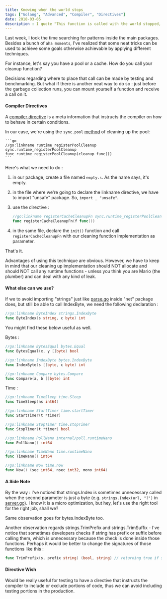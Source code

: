 ```yaml
---
title: Knowing when the world stops
tags: ["Golang", "Advanced", "Compiler", "Directives"]
date: 2018-03-05
description : I quote "This function is called with the world stopped, at the beginning of a garbage collection."
---
```


Last week, I took the time searching for patterns inside the main packages. Besides a bunch of `aha moments`, I've realized that some neat tricks can be used to achieve some goals otherwise achievable by applying different techniques.

For instance, let's say you have a pool or a cache. How do you call your cleanup function? 

Decisions regarding where to place that call can be made by testing and benchmarking. But what if there is another neat way to do so : just before the garbage collection runs, you can mount yourself a function and receive a call on it.

#### Compiler Directives

A [compiler directive](https://golang.org/cmd/compile/#hdr-Compiler_Directives) is a meta information that instructs the compiler on how to behave in certain conditions.

In our case, we're using the `sync.pool` [method](https://github.com/golang/go/blob/release-branch.go1.9/src/sync/pool.go#L218) of cleaning up the pool:

	```go
	//go:linkname runtime_registerPoolCleanup sync.runtime_registerPoolCleanup
	func runtime_registerPoolCleanup(cleanup func())
	```

Here's what we need to do :

 1. in our package, create a file named `empty.s`. As the name says, it's empty.
 2. in the file where we're going to declare the linkname directive, we have to import "unsafe" package. So, `import _ "unsafe"`.
 3. use the directive :
 
	```go
	//go:linkname registerCacheCleanupFn sync.runtime_registerPoolCleanup
	func registerCacheCleanupFn(f func())
	```
 4. in the same file, declare the `init()` function and call `registerCacheCleanupFn` with our cleaning function implementation as parameter.
 
That's it.

Advantages of using this technique are obvious. However, we have to keep in mind that our cleaning up implementation should NOT allocate and should NOT call any runtime functions - unless you think you are Mario (the plumber) and can deal with any kind of leak.

#### What else can we use?

If we to avoid importing "strings" just like [parse.go](https://github.com/golang/go/blob/release-branch.go1.9/src/net/parse.go#L86) inside "net" package does, but still be able to call IndexByte, we need the following declaration : 

```go
//go:linkname ByteIndex strings.IndexByte
func ByteIndex(s string, c byte) int
```

You might find these below useful as well.

Bytes :

```go
//go:linkname BytesEqual bytes.Equal
func BytesEqual(x, y []byte) bool
```
```go
//go:linkname IndexByte bytes.IndexByte
func IndexByte(s []byte, c byte) int
```
```go
//go:linkname Compare bytes.Compare
func Compare(a, b []byte) int
```

Time :

```go
//go:linkname TimeSleep time.Sleep
func TimeSleep(ns int64)
```
```go
//go:linkname StartTimer time.startTimer
func StartTimer(t *timer)
```
```go
//go:linkname StopTimer time.stopTimer
func StopTimer(t *timer) bool
```
```go
//go:linkname PollNano internal/poll.runtimeNano
func PollNano() int64
```
```go
//go:linkname TimeNano time.runtimeNano
func TimeNano() int64
```
```go
//go:linkname Now time.now
func Now() (sec int64, nsec int32, mono int64) 
```

#### A Side Note

By the way : I've noticed that strings.Index is sometimes unnecessary called when the second parameter is just a byte (e.g. `strings.Index(url, "?")` in [server.go](https://github.com/golang/go/blob/release-branch.go1.9/src/net/http/server.go#L2002)). I know it is a micro optimization, but hey, let's use the right tool for the right job, shall we?

Same observation goes for bytes.IndexByte too.

Another observation regards strings.TrimPrefix and strings.TrimSuffix - I've notice that sometimes developers checks if string has prefix or suffix before calling them, which is unnecessary because the check is done inside those functions. Perhaps it would be better to change the signatures of those functions like this :

```go
func TrimPrefix(s, prefix string) (bool, string) // returning true if string had that prefix and the trimmed string
```

#### Directive Wish

Would be really useful for testing to have a directive that instructs the compiler to include or exclude portions of code, thus we can avoid including testing portions in the production.